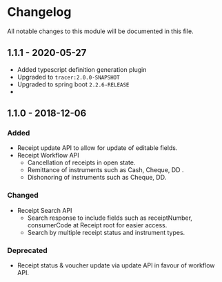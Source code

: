 

# Changelog
All notable changes to this module will be documented in this file.

## 1.1.1 - 2020-05-27
- Added typescript definition generation plugin
- Upgraded to `tracer:2.0.0-SNAPSHOT`
- Upgraded to spring boot `2.2.6-RELEASE`
-

## 1.1.0 - 2018-12-06

### Added
- Receipt update API to allow for update of editable fields.
- Receipt Workflow API
	- Cancellation of receipts in open state.
	- Remittance of instruments such as Cash, Cheque, DD .
	- Dishonoring of instruments such as Cheque, DD.

### Changed
- Receipt Search API
	- Search response to include fields such as receiptNumber, consumerCode
at Receipt root for easier access.
	- Search by multiple receipt status and instrument types.

### Deprecated
- Receipt status & voucher update via update API in favour of workflow API.

